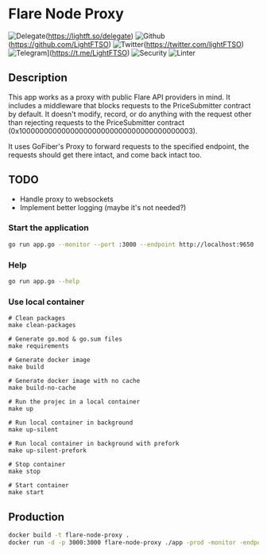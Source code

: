 # Flare Node Proxy

![Delegate](https://img.shields.io/badge/Delegate-here-orange)(https://lightft.so/delegate)
![Github](https://img.shields.io/github/followers/LightFTSO?style=social)(https://github.com/LightFTSO)
![Twitter](https://img.shields.io/twitter/follow/lightFTSO?style=social)(https://twitter.com/lightFTSO)
![Telegram](https://img.shields.io/badge/discord-join%20channel-7289DA)](https://t.me/LightFTSO)
![Security](https://github.com/gofiber/boilerplate/workflows/Security/badge.svg)
![Linter](https://github.com/gofiber/boilerplate/workflows/Linter/badge.svg)


## Description

This app works as a proxy with public Flare API providers in mind. It includes a middleware that blocks requests to the PriceSubmitter contract
by default.
It doesn't modify, record, or do anything with the request other than rejecting requests to the PriceSubmitter contract (0x1000000000000000000000000000000000000003).

It uses GoFiber's Proxy to forward requests to the specified endpoint, the requests should get there intact, and come back intact too.

## TODO
* Handle proxy to websockets
* Implement better logging (maybe it's not needed?)

### Start the application 


```bash
go run app.go --monitor --port :3000 --endpoint http://localhost:9650
```

### Help
```bash
go run app.go --help
```

### Use local container

```
# Clean packages
make clean-packages

# Generate go.mod & go.sum files
make requirements

# Generate docker image
make build

# Generate docker image with no cache
make build-no-cache

# Run the projec in a local container
make up

# Run local container in background
make up-silent

# Run local container in background with prefork
make up-silent-prefork

# Stop container
make stop

# Start container
make start
```

## Production

```bash
docker build -t flare-node-proxy .
docker run -d -p 3000:3000 flare-node-proxy ./app -prod -monitor -endpoint http://localhost:9650
```
